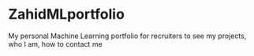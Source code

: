 # ZahidMLportfolio
My personal Machine Learning portfolio for recruiters to see my projects, who I am, how to contact me 

